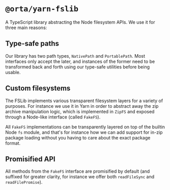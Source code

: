 # `@orta/yarn-fslib`

A TypeScript library abstracting the Node filesystem APIs. We use it for three main reasons:

## Type-safe paths

Our library has two path types, `NativePath` and `PortablePath`. Most interfaces only accept the later, and instances of the former need to be transformed back and forth using our type-safe utilities before being usable.

## Custom filesystems

The FSLib implements various transparent filesystem layers for a variety of purposes. For instance we use it in Yarn in order to abstract away the zip archive manipulation logic, which is implemented in `ZipFS` and exposed through a Node-like interface (called `FakeFS`).

All `FakeFS` implementations can be transparently layered on top of the builtin Node `fs` module, and that's for instance how we can add support for in-zip package loading without you having to care about the exact package format.

## Promisified API

All methods from the `FakeFS` interface are promisified by default (and suffixed for greater clarity, for instance we offer both `readFileSync` and `readFilePromise`).
